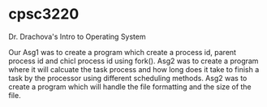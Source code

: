 # cpsc3220
Dr. Drachova's Intro to Operating System

Our Asg1 was to create a program which create a process id, parent process id and chicl process id using fork().
Asg2 was to create a program where it will calcuate the task process and how long does it take to finish a task by the processor using different scheduling methods.
Asg2 was to create a program which will handle the file formatting and the size of the file. 
